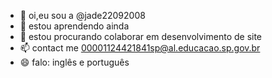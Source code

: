 - 👋 oi,eu sou a @jade22092008
- 🌱 estou aprendendo ainda
- 💞️ estou procurando colaborar em desenvolvimento de site
- 📫 contact me 00001124421841sp@al.educacao.sp.gov.br
- 😄 falo: inglês e português
  

<!---
Jade22092008/Jade22092008 é um repositório ✨ especial ✨ porque seu `README.md` (este arquivo) aparece em seu perfil do GitHub.
Você pode clicar no link Visualizar para ver suas alterações.
--->
